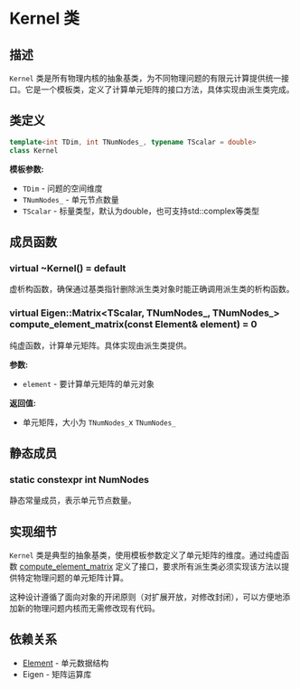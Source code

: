 # Kernel 类

## 描述

`Kernel` 类是所有物理内核的抽象基类，为不同物理问题的有限元计算提供统一接口。它是一个模板类，定义了计算单元矩阵的接口方法，具体实现由派生类完成。

## 类定义

```cpp
template<int TDim, int TNumNodes_, typename TScalar = double>
class Kernel
```

**模板参数:**
- `TDim` - 问题的空间维度
- `TNumNodes_` - 单元节点数量
- `TScalar` - 标量类型，默认为double，也可支持std::complex<double>等类型

## 成员函数

### virtual ~Kernel() = default

虚析构函数，确保通过基类指针删除派生类对象时能正确调用派生类的析构函数。

### virtual Eigen::Matrix<TScalar, TNumNodes_, TNumNodes_> compute_element_matrix(const Element& element) = 0

纯虚函数，计算单元矩阵。具体实现由派生类提供。

**参数:**
- `element` - 要计算单元矩阵的单元对象

**返回值:**
- 单元矩阵，大小为 `TNumNodes_`x `TNumNodes_`

## 静态成员

### static constexpr int NumNodes

静态常量成员，表示单元节点数量。

## 实现细节

`Kernel` 类是典型的抽象基类，使用模板参数定义了单元矩阵的维度。通过纯虚函数 [compute_element_matrix](file:///E:/code/cpp/ETS_FEM_Kernel/fem/kernels/Kernel.hpp#L14-L14) 定义了接口，要求所有派生类必须实现该方法以提供特定物理问题的单元矩阵计算。

这种设计遵循了面向对象的开闭原则（对扩展开放，对修改封闭），可以方便地添加新的物理问题内核而无需修改现有代码。

## 依赖关系

- [Element](../../mesh/classes/Element.md) - 单元数据结构
- Eigen - 矩阵运算库
